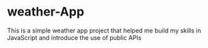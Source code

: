 # weather-App
This is a simple weather app project that helped me build my skills in JavaScript and introduce the use of public APIs
